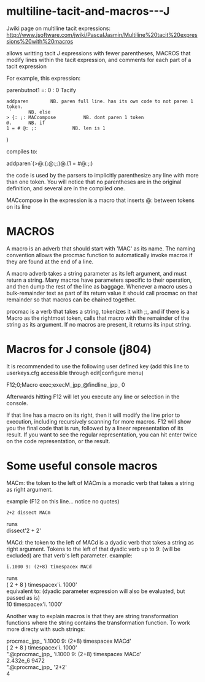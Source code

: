 # multiline-tacit-and-macros---J

Jwiki page on multiline tacit expressions:  
http://www.jsoftware.com/jwiki/PascalJasmin/Multiline%20tacit%20expressions%20with%20macros

allows writting tacit J expressions with fewer parentheses, MACROS that modify lines within the tacit expression, and comments for each part of a tacit expression

For example, this expression:

parenbutnot1 =: 0 : 0  Tacify   

    addparen 		NB. paren full line. has its own code to not paren 1 token.	 		
     `		NB. else  
    > {: ;: MACcompose   		NB. dont paren 1 token  
    @. 		NB. if  
    1 = # @: ;: 	 	    NB. len is 1  
)

compiles to:

addparen`(>@:{:@:;:)@.(1 = #@:;:)

the code is used by the parsers to implicitly parenthesize any line with more than one token.  You will notice that no parentheses are in the original definition, and several are in the compiled one.  

MACcompose in the expression is a macro that inserts @: between tokens on its line

# MACROS

A macro is an adverb that should start with 'MAC' as its name.  The naming convention allows the procmac function to automatically invoke macros if they are found at the end of a line.

A macro adverb takes a string parameter as its left argument, and must return a string.  Many macros have parameters specific to their operation, and then dump the rest of the line as baggage.  Whenever a macro uses a bulk-remainder text as part of its return value it should call procmac on that remainder so that macros can be chained together.

procmac is a verb that takes a string, tokenizes it with ;:, and if there is a Macro as the rightmost token, calls that macro with the remainder of the string as its argument.  If no macros are present, it returns its input string.

# Macros for J console (j804)

It is recommended to use the following user defined key (add this line to userkeys.cfg accessible through edit|configure menu)

F12;0;Macro exec;execM_jpp_@findline_jpp_ 0

Afterwards hitting F12 will let you execute any line or selection in the console.

If that line has a macro on its right, then it will modify the line prior to execution, including recursively scanning for more macros.
F12 will show you the final code that is run, followed by a linear representation of its result.
If you want to see the regular representation, you can hit enter twice on the code representation, or the result.

# Some useful console macros

MACm:  the token to the left of MACm is a monadic verb that takes a string as right argument.

example (F12 on this line... notice no quotes)

    2+2 dissect MACm

runs  
dissect'2 + 2'  

MACd:  the token to the left of MACd is a dyadic verb that takes a string as right argument.  Tokens to the left of that dyadic verb up to 9: (will be excluded) are that verb's left parameter. example:

    i.1000 9: (2+8) timespacex MACd
    
runs  
( 2 + 8 ) timespacex'i. 1000'  
equivalent to: (dyadic parameter expression will also be evaluated, but passed as is)  
10 timespacex'i. 1000'

Another way to explain macros is that they are string transformation functions where the string contains the transformation function.  To work more directy with such strings:


   procmac_jpp_ 'i.1000 9: (2+8) timespacex MACd'  
( 2 + 8 ) timespacex'i. 1000'  
   ".@:procmac_jpp_ 'i.1000 9: (2+8) timespacex MACd'  
2.432e_6 9472  
   ".@:procmac_jpp_ '2+2'  
4

